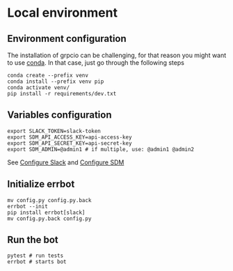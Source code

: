 # Local environment

## Environment configuration
The installation of grpcio can be challenging, for that reason you might want to use [conda](https://docs.conda.io/en/latest/). In that case, just go through the following steps
```
conda create --prefix venv
conda install --prefix venv pip
conda activate venv/
pip install -r requirements/dev.txt
```

## Variables configuration
```
export SLACK_TOKEN=slack-token
export SDM_API_ACCESS_KEY=api-access-key
export SDM_API_SECRET_KEY=api-secret-key
export SDM_ADMIN=@admin1 # if multiple, use: @admin1 @admin2
```

See [Configure Slack](CONFIGURE_SLACK.md) and [Configure SDM](CONFIGURE_SDM.md)

## Initialize errbot
```
mv config.py config.py.back
errbot --init
pip install errbot[slack]
mv config.py.back config.py
```

## Run the bot
```
pytest # run tests
errbot # starts bot
```
